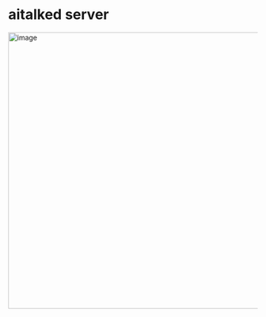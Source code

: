 # aitalked server

<img width="837" height="558" alt="image" src="https://github.com/user-attachments/assets/cbf449a8-1226-4197-b136-0f6936c436e1" />
